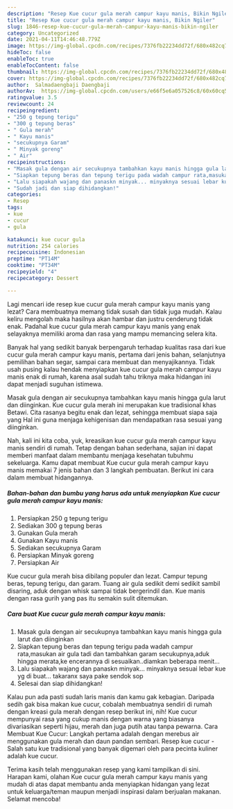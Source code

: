 ```yaml
---
description: "Resep Kue cucur gula merah campur kayu manis, Bikin Ngiler"
title: "Resep Kue cucur gula merah campur kayu manis, Bikin Ngiler"
slug: 1846-resep-kue-cucur-gula-merah-campur-kayu-manis-bikin-ngiler
category: Uncategorized
date: 2021-04-11T14:46:48.779Z
image: https://img-global.cpcdn.com/recipes/7376fb22234dd72f/680x482cq70/kue-cucur-gula-merah-campur-kayu-manis-foto-resep-utama.jpg
hideToc: false
enableToc: true
enableTocContent: false
thumbnail: https://img-global.cpcdn.com/recipes/7376fb22234dd72f/680x482cq70/kue-cucur-gula-merah-campur-kayu-manis-foto-resep-utama.jpg
cover: https://img-global.cpcdn.com/recipes/7376fb22234dd72f/680x482cq70/kue-cucur-gula-merah-campur-kayu-manis-foto-resep-utama.jpg
author:  Salmadaengbaji Daengbaji
authorAv:  https://img-global.cpcdn.com/users/e66f5e6a057526c8/60x60cq50/avatar.jpg
ratingvalue: 3.5
reviewcount: 24
recipeingredient:
- "250 g tepung terigu"
- "300 g tepung beras"
- " Gula merah"
- " Kayu manis"
- "secukupnya Garam"
- " Minyak goreng"
- " Air"
recipeinstructions:
- "Masak gula dengan air secukupnya tambahkan kayu manis hingga gula larut dan diinginkan"
- "Siapkan tepung beras dan tepung terigu pada wadah campur rata,masukan air gula tadi dan tambahkan garam secukupnya,aduk hingga merata,ke encerannya di sesuaikan..diamkan beberapa menit..."
- "Lalu siapakah wajang dan panaskn minyak... minyaknya sesuai lebar kue yg di buat... takaranx saya pake sendok sop"
- "Sudah jadi dan siap dihidangkan!"
categories:
- Resep
tags:
- kue
- cucur
- gula

katakunci: kue cucur gula 
nutrition: 254 calories
recipecuisine: Indonesian
preptime: "PT14M"
cooktime: "PT34M"
recipeyield: "4"
recipecategory: Dessert

---
```



Lagi mencari ide resep kue cucur gula merah campur kayu manis yang lezat? Cara membuatnya memang tidak susah dan tidak juga mudah. Kalau keliru mengolah maka hasilnya akan hambar dan justru cenderung tidak enak. Padahal kue cucur gula merah campur kayu manis yang enak selayaknya memiliki aroma dan rasa yang mampu memancing selera kita.


Banyak hal yang sedikit banyak berpengaruh terhadap kualitas rasa dari kue cucur gula merah campur kayu manis, pertama dari jenis bahan, selanjutnya pemilihan bahan segar, sampai cara membuat dan menyajikannya. Tidak usah pusing kalau hendak menyiapkan kue cucur gula merah campur kayu manis enak di rumah, karena asal sudah tahu triknya maka hidangan ini dapat menjadi suguhan istimewa.

Masak gula dengan air secukupnya tambahkan kayu manis hingga gula larut dan diinginkan. Kue cucur gula merah ini merupakan kue tradisional khas Betawi. Cita rasanya begitu enak dan lezat, sehingga membuat siapa saja yang Hal ini guna menjaga kehigenisan dan mendapatkan rasa sesuai yang diinginkan.


Nah, kali ini kita coba, yuk, kreasikan kue cucur gula merah campur kayu manis sendiri di rumah. Tetap dengan bahan sederhana, sajian ini dapat memberi manfaat dalam membantu menjaga kesehatan tubuhmu sekeluarga. Kamu dapat membuat Kue cucur gula merah campur kayu manis memakai 7 jenis bahan dan 3 langkah pembuatan. Berikut ini cara dalam membuat hidangannya.

<!--inarticleads1-->

##### Bahan-bahan dan bumbu yang harus ada untuk menyiapkan Kue cucur gula merah campur kayu manis:

1. Persiapkan 250 g tepung terigu
1. Sediakan 300 g tepung beras
1. Gunakan  Gula merah
1. Gunakan  Kayu manis
1. Sediakan secukupnya Garam
1. Persiapkan  Minyak goreng
1. Persiapkan  Air


Kue cucur gula merah bisa dibilang populer dan lezat. Campur tepung beras, tepung terigu, dan garam. Tuang air gula sedikit demi sedikit sambil disaring, aduk dengan whisk sampai tidak bergerindil dan. Kue manis dengan rasa gurih yang pas itu semakin sulit ditemukan. 

<!--inarticleads2-->

##### Cara buat Kue cucur gula merah campur kayu manis:

1. Masak gula dengan air secukupnya tambahkan kayu manis hingga gula larut dan diinginkan
1. Siapkan tepung beras dan tepung terigu pada wadah campur rata,masukan air gula tadi dan tambahkan garam secukupnya,aduk hingga merata,ke encerannya di sesuaikan..diamkan beberapa menit...
1. Lalu siapakah wajang dan panaskn minyak... minyaknya sesuai lebar kue yg di buat... takaranx saya pake sendok sop
1. Selesai dan siap dihidangkan!

Kalau pun ada pasti sudah laris manis dan kamu gak kebagian. Daripada sedih gak bisa makan kue cucur, cobalah membuatnya sendiri di rumah dengan kreasi gula merah dengan resep berikut ini, nih! Kue cucur mempunyai rasa yang cukup manis dengan warna yang biasanya divariasikan seperti hijau, merah dan juga putih atau tanpa pewarna. Cara Membuat Kue Cucur: Langkah pertama adalah dengan merebus air menggunakan gula merah dan daun pandan sembari. Resep kue cucur - Salah satu kue tradisional yang banyak digemari oleh para pecinta kuliner adalah kue cucur. 

Terima kasih telah menggunakan resep yang kami tampilkan di sini. Harapan kami, olahan Kue cucur gula merah campur kayu manis yang mudah di atas dapat membantu anda menyiapkan hidangan yang lezat untuk keluarga/teman maupun menjadi inspirasi dalam berjualan makanan. Selamat mencoba!
